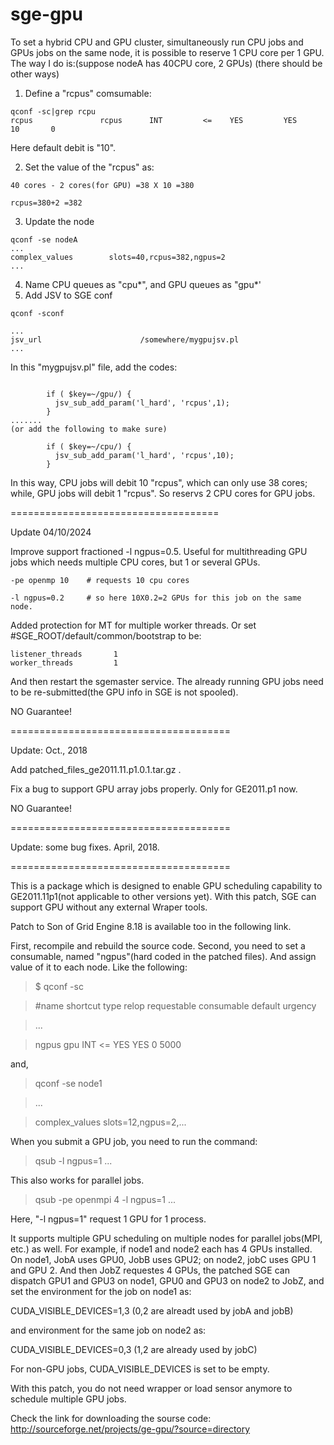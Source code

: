 # sge-gpu
To set a hybrid CPU and GPU cluster, simultaneously run CPU jobs and GPUs jobs on the same node, it is possible to reserve 1 CPU core per 1 GPU.
The way I do is:(suppose nodeA has 40CPU core, 2 GPUs) (there should be other ways)

1. Define a "rcpus" comsumable:

```
qconf -sc|grep rcpu
rcpus               rcpus      INT         <=    YES         YES        10       0
```
Here default debit is "10".

2. Set the value of the "rcpus" as:
```
40 cores - 2 cores(for GPU) =38 X 10 =380

rcpus=380+2 =382

```
3. Update the node
```
qconf -se nodeA
...
complex_values        slots=40,rcpus=382,ngpus=2
...
```
4. Name CPU queues as "cpu*", and GPU queues as "gpu*'
5. Add JSV to SGE conf
```
qconf -sconf

...
jsv_url                      /somewhere/mygpujsv.pl
...
```
In this "mygpujsv.pl" file, add the codes:
```

        if ( $key=~/gpu/) {
          jsv_sub_add_param('l_hard', 'rcpus',1);
        }
.......
(or add the following to make sure)

        if ( $key=~/cpu/) {
          jsv_sub_add_param('l_hard', 'rcpus',10);
        }
```
In this way, CPU jobs will debit 10 "rcpus", which can only use 38 cores; while, GPU jobs will debit 1 "rcpus". So reservs 2 CPU cores for GPU jobs.

====================================

Update 04/10/2024

Improve support fractioned -l ngpus=0.5. Useful for multithreading GPU jobs which needs multiple CPU cores, but 1 or several GPUs.

```
-pe openmp 10    # requests 10 cpu cores

-l ngpus=0.2     # so here 10X0.2=2 GPUs for this job on the same node.
```

Added protection for MT for multiple worker threads. Or set #SGE_ROOT/default/common/bootstrap to be:

```
listener_threads       1
worker_threads         1
```


And then restart the sgemaster service. The already running GPU jobs need to be re-submitted(the GPU info in SGE is not spooled).


NO Guarantee!

======================================

Update: Oct., 2018 

Add patched_files_ge2011.11.p1.0.1.tar.gz .

Fix a bug to support GPU array jobs properly. Only for GE2011.p1 now.

NO Guarantee!

======================================

Update: some bug fixes. April, 2018.

======================================

This is a package which is designed to enable GPU scheduling capability to GE2011.11p1(not applicable to other versions yet). With this patch, SGE can support GPU without any external Wraper tools.

Patch to Son of Grid Engine 8.18 is available too in the following link.

First, recompile and rebuild the source code. Second, you need to set a consumable, named "ngpus"(hard coded in the patched files). And assign value of it to each node. Like the following:

>$ qconf -sc

>#name               shortcut   type        relop requestable consumable default  urgency 

> ...

> ngpus               gpu        INT         <=    YES         YES        0        5000

>


and,

> qconf -se node1

> ...

> complex_values        slots=12,ngpus=2,...


When you submit a GPU job, you need to run the command:

>qsub -l ngpus=1 ...

This also works for parallel jobs.

>qsub -pe openmpi 4 -l ngpus=1 ...


Here, "-l ngpus=1" request 1 GPU for 1 process.

It supports multiple GPU scheduling on multiple nodes for parallel jobs(MPI, etc.) as well. For example, if node1 and node2 each has 4 GPUs installed. On node1, JobA uses GPU0, JobB uses GPU2; on node2, jobC uses GPU 1 and GPU 2. And then JobZ requestes 4 GPUs, the patched SGE can dispatch GPU1 and GPU3 on node1, GPU0 and GPU3 on node2 to JobZ, and set the environment for the job on node1 as:

CUDA_VISIBLE_DEVICES=1,3  (0,2 are alreadt used by jobA and jobB)

and environment for the same job on node2 as:

CUDA_VISIBLE_DEVICES=0,3  (1,2 are already used by jobC)

For non-GPU jobs, CUDA_VISIBLE_DEVICES is set to be empty.

With this patch, you do not need wrapper or load sensor anymore to schedule multiple GPU jobs.

Check the link for downloading the sourse code: http://sourceforge.net/projects/ge-gpu/?source=directory


